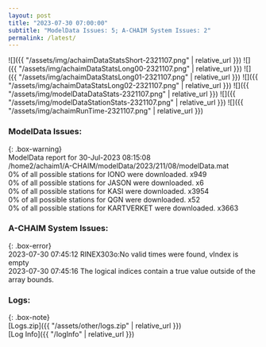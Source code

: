 ```yaml
---
layout: post
title: "2023-07-30 07:00:00"
subtitle: "ModelData Issues: 5; A-CHAIM System Issues: 2"
permalink: /latest/
---
```


![]({{ "/assets/img/achaimDataStatsShort-2321107.png" | relative_url }})
![]({{ "/assets/img/achaimDataStatsLong00-2321107.png" | relative_url }})
![]({{ "/assets/img/achaimDataStatsLong01-2321107.png" | relative_url }})
![]({{ "/assets/img/achaimDataStatsLong02-2321107.png" | relative_url }})
![]({{ "/assets/img/modelDataDataStats-2321107.png" | relative_url }})
![]({{ "/assets/img/modelDataStationStats-2321107.png" | relative_url }})
![]({{ "/assets/img/achaimRunTime-2321107.png" | relative_url }})


### ModelData Issues:  
  
{: .box-warning}  
 ModelData report for 30-Jul-2023 08:15:08   
 /home2/achaim1/A-CHAIM/modelData/2023/211/08/modelData.mat   
 0% of all possible stations for IONO were downloaded. x949   
 0% of all possible stations for JASON were downloaded. x6   
 0% of all possible stations for KASI were downloaded. x3954   
 0% of all possible stations for QGN were downloaded. x52   
 0% of all possible stations for KARTVERKET were downloaded. x3663   
  
### A-CHAIM System Issues:  
  
{: .box-error}  
2023-07-30 07:45:12 RINEX303o:No valid times were found, vIndex is empty  
2023-07-30 07:45:16 The logical indices contain a true value outside of the array bounds.  

### Logs:  
  
{: .box-note}  
[Logs.zip]({{ "/assets/other/logs.zip" | relative_url }})  
[Log Info]({{ "/logInfo" | relative_url }})  
